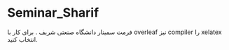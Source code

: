 # Seminar_Sharif
فرمت سمینار دانشگاه صنعتی شریف
. برای کار با 
overleaf 
نیز 
compiler 
را 
xelatex 
انتخاب کنید. 
